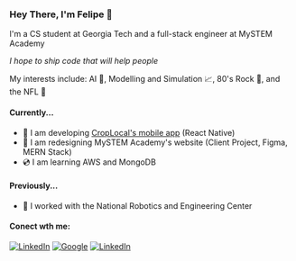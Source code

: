### Hey There, I'm Felipe 👋

I'm a CS student at Georgia Tech and a full-stack engineer at MySTEM Academy

_I hope to ship code that will help people_

My interests include: AI 🧠, Modelling and Simulation 📈, 80's Rock 🎸, and the NFL 🏈

#### Currently...

- 🌲 I am developing [CropLocal's mobile app](https://github.com/CreateX-Hermes/CropLocal) (React Native)
- 🔭 I am redesigning MySTEM Academy's website (Client Project, Figma, MERN Stack)
- 💿 I am learning AWS and MongoDB

#### Previously...

- 🤖 I worked with the National Robotics and Engineering Center

#### Conect wth me:

[![LinkedIn](https://skillicons.dev/icons?i=linkedin)](https://linkedin.com/in/felipe-bergerman-932618251/)
[![Google](https://skillicons.dev/icons?i=gcp)](felipebergerman@gmail.com)
[![LinkedIn](https://skillicons.dev/icons?i=discord)](https://discordapp.com/users/427113718443147274)
